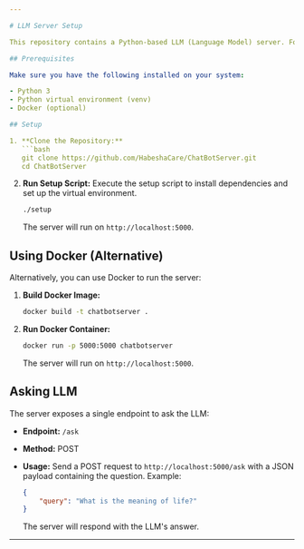 ```yaml
---

# LLM Server Setup

This repository contains a Python-based LLM (Language Model) server. Follow the steps below to set up and run the server locally.

## Prerequisites

Make sure you have the following installed on your system:

- Python 3
- Python virtual environment (venv)
- Docker (optional)

## Setup

1. **Clone the Repository:**
   ```bash
   git clone https://github.com/HabeshaCare/ChatBotServer.git
   cd ChatBotServer
   ```

2. **Run Setup Script:**
   Execute the setup script to install dependencies and set up the virtual environment.
   ```bash
   ./setup
   ```
   The server will run on `http://localhost:5000`.

## Using Docker (Alternative)

Alternatively, you can use Docker to run the server:

1. **Build Docker Image:**
   ```bash
   docker build -t chatbotserver .
   ```

2. **Run Docker Container:**
   ```bash
   docker run -p 5000:5000 chatbotserver
   ```

   The server will run on `http://localhost:5000`.

## Asking LLM

The server exposes a single endpoint to ask the LLM:

- **Endpoint:** `/ask`
- **Method:** POST
- **Usage:** Send a POST request to `http://localhost:5000/ask` with a JSON payload containing the question.
   Example:
   ```json
   {
       "query": "What is the meaning of life?"
   }
   ```

   The server will respond with the LLM's answer.

---
```

